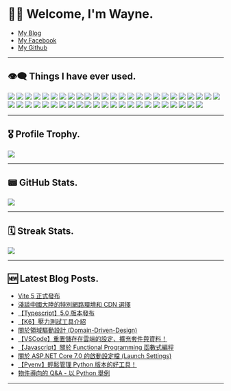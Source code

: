 # 🧑‍💻 Welcome, I'm Wayne.

- [My Blog](https://wayne-blog.com/)  
- [My Facebook](https://www.facebook.com/profile.php?id=100087148375405)  
- [My Github](https://github.com/wjdesign)  

---

## 👁‍🗨 Things I have ever used.  

![](https://img.shields.io/badge/JavaScript-323330?style=for-the-badge&logo=javascript&logoColor=F7DF1E) ![](https://img.shields.io/badge/TypeScript-007ACC?style=for-the-badge&logo=typescript&logoColor=white) ![](https://img.shields.io/badge/Python-FFD43B?style=for-the-badge&logo=python&logoColor=blue) ![](https://img.shields.io/badge/C%23-239120?style=for-the-badge&logo=c-sharp&logoColor=white) ![](https://img.shields.io/badge/Dart-0175C2?style=for-the-badge&logo=dart&logoColor=white) ![](https://img.shields.io/badge/Vue.js-35495E?style=for-the-badge&logo=vuedotjs&logoColor=4FC08D) ![](https://img.shields.io/badge/nuxt.js-00C58E?style=for-the-badge&logo=nuxtdotjs&logoColor=white) ![](https://img.shields.io/badge/Node.js-339933?style=for-the-badge&logo=nodedotjs&logoColor=white) ![](https://img.shields.io/badge/npm-CB3837?style=for-the-badge&logo=npm&logoColor=white) ![](https://img.shields.io/badge/Yarn-2C8EBB?style=for-the-badge&logo=yarn&logoColor=white) ![](https://img.shields.io/badge/React-20232A?style=for-the-badge&logo=react&logoColor=61DAFB) ![](https://img.shields.io/badge/Vuetify-1867C0?style=for-the-badge&logo=vuetify&logoColor=white) ![](https://img.shields.io/badge/Webpack-8DD6F9?style=for-the-badge&logo=Webpack&logoColor=white) ![](https://img.shields.io/badge/Vite-B73BFE?style=for-the-badge&logo=vite&logoColor=FFD62E) ![](https://img.shields.io/badge/CSS3-1572B6?style=for-the-badge&logo=css3&logoColor=white) ![](https://img.shields.io/badge/Pug-E3C29B?style=for-the-badge&logo=pug&logoColor=black) ![](https://img.shields.io/badge/Hugo-FF4088?style=for-the-badge&logo=hugo&logoColor=white) ![](https://img.shields.io/badge/GitHub%20Pages-222222?style=for-the-badge&logo=GitHub%20Pages&logoColor=white) ![](https://img.shields.io/badge/Electron-2B2E3A?style=for-the-badge&logo=electron&logoColor=9FEAF9) ![](https://img.shields.io/badge/Docker-2CA5E0?style=for-the-badge&logo=docker&logoColor=white) ![](https://img.shields.io/badge/conda-342B029.svg?&style=for-the-badge&logo=anaconda&logoColor=white) ![](https://img.shields.io/badge/Bootstrap-563D7C?style=for-the-badge&logo=bootstrap&logoColor=white) ![](https://img.shields.io/badge/Babel-F9DC3E?style=for-the-badge&logo=babel&logoColor=white) ![](https://img.shields.io/badge/kubernetes-326ce5.svg?&style=for-the-badge&logo=kubernetes&logoColor=white) ![](https://img.shields.io/badge/Postman-FF6C37?style=for-the-badge&logo=Postman&logoColor=white) ![](https://img.shields.io/badge/rollup%20js-EC4A3F?style=for-the-badge&logo=rollup.js&logoColor=white) ![](https://img.shields.io/badge/Tailwind_CSS-38B2AC?style=for-the-badge&logo=tailwind-css&logoColor=white) ![](https://img.shields.io/badge/ts--node-3178C6?style=for-the-badge&logo=ts-node&logoColor=white) ![](https://img.shields.io/badge/Nginx-009639?style=for-the-badge&logo=nginx&logoColor=white) ![](https://img.shields.io/badge/Svelte-4A4A55?style=for-the-badge&logo=svelte&logoColor=FF3E00) ![](https://img.shields.io/badge/Sass-CC6699?style=for-the-badge&logo=sass&logoColor=white) ![](https://img.shields.io/badge/Microsoft-666666?style=for-the-badge&logo=microsoft&logoColor=white) ![](https://img.shields.io/badge/.NET-512BD4?style=for-the-badge&logo=dotnet&logoColor=white) ![](https://img.shields.io/badge/NuGet-004880?style=for-the-badge&logo=nuget&logoColor=white) ![](https://img.shields.io/badge/redis-CC0000.svg?&style=for-the-badge&logo=redis&logoColor=white) ![](https://img.shields.io/badge/Flutter-02569B?style=for-the-badge&logo=flutter&logoColor=white) ![](https://img.shields.io/badge/Markdown-000000?style=for-the-badge&logo=markdown&logoColor=white) ![](https://img.shields.io/badge/jQuery-0769AD?style=for-the-badge&logo=jquery&logoColor=white) ![](https://img.shields.io/badge/VSCode-0078D4?style=for-the-badge&logo=visual%20studio%20code&logoColor=white) ![](https://img.shields.io/badge/Visual_Studio-5C2D91?style=for-the-badge&logo=visual%20studio&logoColor=white) ![](https://img.shields.io/badge/Visual_Studio_Code-0078D4?style=for-the-badge&logo=visual%20studio%20code&logoColor=white) ![](https://img.shields.io/badge/Xcode-007ACC?style=for-the-badge&logo=Xcode&logoColor=white) ![](https://img.shields.io/badge/VIM-%2311AB00.svg?&style=for-the-badge&logo=vim&logoColor=white) ![](https://img.shields.io/badge/eslint-3A33D1?style=for-the-badge&logo=eslint&logoColor=white) ![](https://img.shields.io/badge/prettier-1A2C34?style=for-the-badge&logo=prettier&logoColor=F7BA3E) ![](https://img.shields.io/badge/stylelint-000?style=for-the-badge&logo=stylelint&logoColor=white) ![](https://img.shields.io/badge/GitHub-100000?style=for-the-badge&logo=github&logoColor=white) ![](https://img.shields.io/badge/GitLab-330F63?style=for-the-badge&logo=gitlab&logoColor=white) 

---

## 🎖︎ Profile Trophy.  

![](https://github-profile-trophy.vercel.app/?username=wjdesign&theme=darkhub)  

---

## 📟 GitHub Stats.  

![](https://github-readme-stats.vercel.app/api?username=wjdesign&theme=onedark)  

---

## 🗓️ Streak Stats.  

![](https://streak-stats.demolab.com/?user=wjdesign&theme=dark)  

---

## 🆕 Latest Blog Posts.  

<!-- BLOG-POST-LIST:START -->
- [Vite 5 正式發布](https://wayne-blog.com/2023-11-22/vite-v5-announcing/)
- [淺談中國大陸的特別網路環境和 CDN 選擇](https://wayne-blog.com/2023-08-18/cdn-in-china/)
- [【Typescript】5.0 版本發布](https://wayne-blog.com/2023-04-18/ts-v5-introduction/)
- [【K6】壓力測試工具介紹](https://wayne-blog.com/2023-04-11/k6-introduction/)
- [關於領域驅動設計 &lpar;Domain-Driven-Design&rpar;](https://wayne-blog.com/2023-03-31/ddd-introduction/)
- [【VSCode】重置儲存在雲端的設定、擴充套件與資料！](https://wayne-blog.com/2023-03-31/reset-vscode-settings-cloud-data/)
- [【Javascript】關於 Functional Programming 函數式編程](https://wayne-blog.com/2023-03-27/js-functional-programming/)
- [關於 ASP.NET Core 7.0 的啟動設定檔 &lpar;Launch Settings&rpar;](https://wayne-blog.com/2023-03-24/dotnet-core-v7-launch-profile/)
- [【Pyenv】輕鬆管理 Python 版本的好工具！](https://wayne-blog.com/2023-03-21/python-pyenv-introduction/)
- [物件導向的 Q&amp;A - 以 Python 舉例](https://wayne-blog.com/2023-03-21/python-oop-qa/)
<!-- BLOG-POST-LIST:END -->

---
